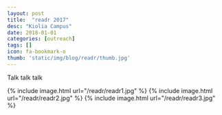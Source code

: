 ```yaml
---
layout: post
title:  "readr 2017"
desc: "Kiolia Campus"
date: 2018-01-01
categories: [outreach]
tags: []
icon: fa-bookmark-o
thumb: 'static/img/blog/readr/thumb.jpg'
---
```


Talk talk talk

{% include image.html url="/readr/readr1.jpg"  %}
{% include image.html url="/readr/readr2.jpg"  %}
{% include image.html url="/readr/readr3.jpg"  %}
